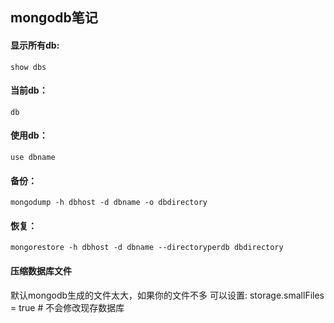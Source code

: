 mongodb笔记
----------------

#### 显示所有db: 
    show dbs

#### 当前db：
	db

#### 使用db： 
	use dbname

#### 备份：
	mongodump -h dbhost -d dbname -o dbdirectory

#### 恢复：
	mongorestore -h dbhost -d dbname --directoryperdb dbdirectory

#### 压缩数据库文件
默认mongodb生成的文件太大，如果你的文件不多 可以设置:
	storage.smallFiles = true # 不会修改现存数据库
